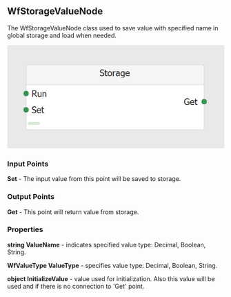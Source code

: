## WfStorageValueNode
The WfStorageValueNode class used to save value with specified name in global storage and load when needed.

![WfStorageValueNode](https://github.com/ArsenAbazian/WorkflowDiagram/blob/main/Help/Images/CommonNodes/Storage.png)

### Input Points

**Set** - The input value from this point will be saved to storage.

### Output Points

**Get** - This point will return value from storage.

### Properties

**string ValueName** - indicates specified value type: Decimal, Boolean, String.

**WfValueType ValueType** - specifies value type: Decimal, Boolean, String.

**object InitializeValue** - value used for initialization. Also this value will be used and if there is no connection to 'Get' point.
